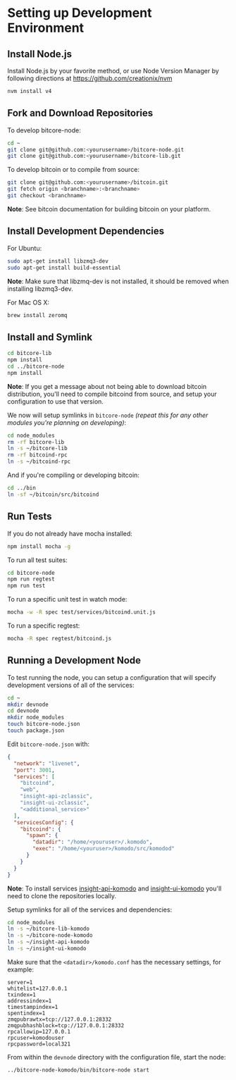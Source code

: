# Setting up Development Environment

## Install Node.js

Install Node.js by your favorite method, or use Node Version Manager by following directions at https://github.com/creationix/nvm

```bash
nvm install v4
```

## Fork and Download Repositories

To develop bitcore-node:

```bash
cd ~
git clone git@github.com:<yourusername>/bitcore-node.git
git clone git@github.com:<yourusername>/bitcore-lib.git
```

To develop bitcoin or to compile from source:

```bash
git clone git@github.com:<yourusername>/bitcoin.git
git fetch origin <branchname>:<branchname>
git checkout <branchname>
```
**Note**: See bitcoin documentation for building bitcoin on your platform.


## Install Development Dependencies

For Ubuntu:
```bash
sudo apt-get install libzmq3-dev
sudo apt-get install build-essential
```
**Note**: Make sure that libzmq-dev is not installed, it should be removed when installing libzmq3-dev.


For Mac OS X:
```bash
brew install zeromq
```

## Install and Symlink

```bash
cd bitcore-lib
npm install
cd ../bitcore-node
npm install
```
**Note**: If you get a message about not being able to download bitcoin distribution, you'll need to compile bitcoind from source, and setup your configuration to use that version.


We now will setup symlinks in `bitcore-node` *(repeat this for any other modules you're planning on developing)*:
```bash
cd node_modules
rm -rf bitcore-lib
ln -s ~/bitcore-lib
rm -rf bitcoind-rpc
ln -s ~/bitcoind-rpc
```

And if you're compiling or developing bitcoin:
```bash
cd ../bin
ln -sf ~/bitcoin/src/bitcoind
```

## Run Tests

If you do not already have mocha installed:
```bash
npm install mocha -g
```

To run all test suites:
```bash
cd bitcore-node
npm run regtest
npm run test
```

To run a specific unit test in watch mode:
```bash
mocha -w -R spec test/services/bitcoind.unit.js
```

To run a specific regtest:
```bash
mocha -R spec regtest/bitcoind.js
```

## Running a Development Node

To test running the node, you can setup a configuration that will specify development versions of all of the services:

```bash
cd ~
mkdir devnode
cd devnode
mkdir node_modules
touch bitcore-node.json
touch package.json
```

Edit `bitcore-node.json` with:
```json
{
  "network": "livenet",
  "port": 3001,
  "services": [
    "bitcoind",
    "web",
    "insight-api-zclassic",
    "insight-ui-zclassic",
    "<additional_service>"
  ],
  "servicesConfig": {
    "bitcoind": {
      "spawn": {
        "datadir": "/home/<youruser>/.komodo",
        "exec": "/home/<youruser>/komodo/src/komodod"
      }
    }
  }
}
```

**Note**: To install services [insight-api-komodo](https://github.com/n41r0j/insight-api-komodo) and [insight-ui-komodo](https://github.com/n41r0j/insight-ui-komodo) you'll need to clone the repositories locally.

Setup symlinks for all of the services and dependencies:

```bash
cd node_modules
ln -s ~/bitcore-lib-komodo
ln -s ~/bitcore-node-komodo
ln -s ~/insight-api-komodo
ln -s ~/insight-ui-komodo
```

Make sure that the `<datadir>/komodo.conf` has the necessary settings, for example:
```
server=1
whitelist=127.0.0.1
txindex=1
addressindex=1
timestampindex=1
spentindex=1
zmqpubrawtx=tcp://127.0.0.1:28332
zmqpubhashblock=tcp://127.0.0.1:28332
rpcallowip=127.0.0.1
rpcuser=komodouser
rpcpassword=local321
```

From within the `devnode` directory with the configuration file, start the node:
```bash
../bitcore-node-komodo/bin/bitcore-node start
```
